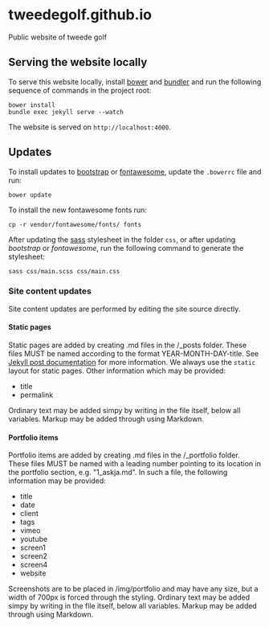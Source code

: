 tweedegolf.github.io
====================

Public website of tweede golf

## Serving the website locally

To serve this website locally, install [bower](http://bower.io/) and [bundler](http://bundler.io/) and run the following sequence of commands in the project root:

    bower install
    bundle exec jekyll serve --watch

The website is served on `http://localhost:4000`.
  
## Updates

To install updates to [bootstrap](http://getbootstrap.com/) or [fontawesome](http://fortawesome.github.io/Font-Awesome/), update the `.bowerrc` file and run:

    bower update

To install the new fontawesome fonts run:

    cp -r vendor/fontawesome/fonts/ fonts

After updating the [sass](http://sass-lang.com/) stylesheet in the folder `css`, or after updating *bootstrap* or *fontawesome*, run the following command to generate the stylesheet:

    sass css/main.scss css/main.css

### Site content updates

Site content updates are performed by editing the site source directly. 

#### Static pages

Static pages are added by creating .md files in the /_posts folder. These files MUST be named according to the format YEAR-MONTH-DAY-title. See [Jekyll post documentation](http://jekyllrb.com/docs/posts/) for more information. We always use the `static` layout for static pages. Other information which may be provided: 

* title
* permalink

Ordinary text may be added simpy by writing in the file itself, below all variables. Markup may be added through using Markdown. 

#### Portfolio items

Portfolio items are added by creating .md files in the /_portfolio folder. These files MUST be named with a leading number pointing to its location in the portfolio section, e.g. "1_askja.md". In such a file, the following information may be provided: 

* title
* date
* client 
* tags
* vimeo
* youtube
* screen1
* screen2
* screen4
* website

Screenshots are to be placed in /img/portfolio and may have any size, but a width of 700px is forced through the styling. Ordinary text may be added simpy by writing in the file itself, below all variables. Markup may be added through using Markdown. 